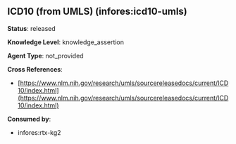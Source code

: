 [//]: # (DO NOT MANUALLY EDIT THIS FILE. IT IS GENERATED FROM A TEMPLATE.)

## ICD10 (from UMLS) (infores:icd10-umls)

**Status**: released
  
**Knowledge Level**: knowledge_assertion
  
**Agent Type**: not_provided



**Cross References**:

- [https://www.nlm.nih.gov/research/umls/sourcereleasedocs/current/ICD10/index.html](https://www.nlm.nih.gov/research/umls/sourcereleasedocs/current/ICD10/index.html)


**Consumed by**:

- infores:rtx-kg2